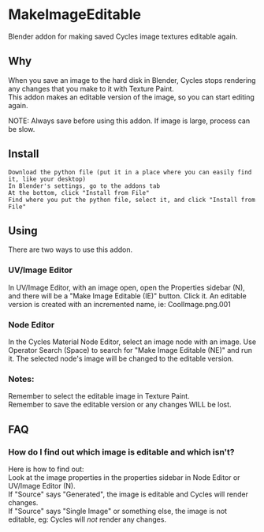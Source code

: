 # MakeImageEditable
Blender addon for making saved Cycles image textures editable again.

## Why
When you save an image to the hard disk in Blender, Cycles stops rendering any changes that you make to it with Texture Paint.  
This addon makes an editable version of the image, so you can start editing again.

NOTE: Always save before using this addon. If image is large, process can be slow.

## Install

    Download the python file (put it in a place where you can easily find it, like your desktop)
    In Blender's settings, go to the addons tab
    At the bottom, click "Install from File"
    Find where you put the python file, select it, and click "Install from File"

## Using
There are two ways to use this addon.  
### UV/Image Editor
In UV/Image Editor, with an image open, open the Properties sidebar (N), and there will be a "Make Image Editable (IE)" button. Click it.
An editable version is created with an incremented name, ie: CoolImage.png.001

### Node Editor
In the Cycles Material Node Editor, select an image node with an image.
Use Operator Search (Space) to search for "Make Image Editable (NE)" and run it.
The selected node's image will be changed to the editable version.

### Notes:  
Remember to select the editable image in Texture Paint.  
Remember to save the editable version or any changes WILL be lost.

## FAQ
### How do I find out which image is editable and which isn't?  
Here is how to find out:  
Look at the image properties in the properties sidebar in Node Editor or UV/Image Editor (N).  
If "Source" says "Generated", the image is editable and Cycles will render changes.  
If "Source" says "Single Image" or something else, the image is not editable, eg: Cycles will *not* render any changes.
